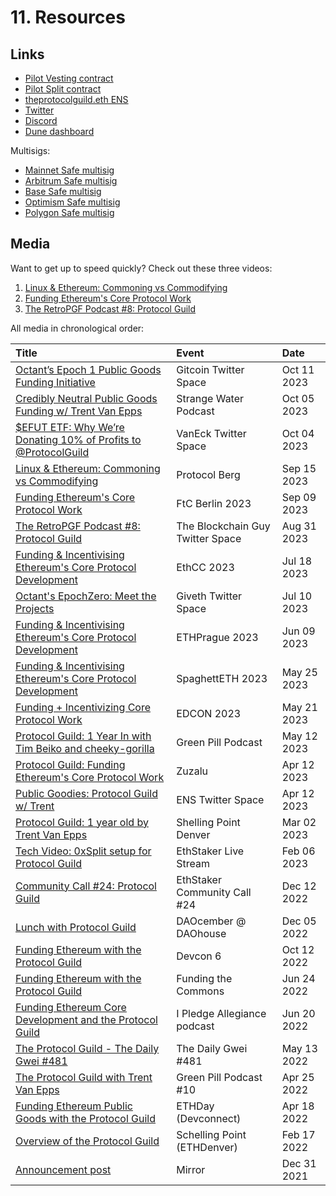 # 11. Resources

## Links

- [Pilot Vesting contract](https://app.0xsplits.xyz/accounts/0xF29Ff96aaEa6C9A1fBa851f74737f3c069d4f1a9/)
- [Pilot Split contract](https://app.0xsplits.xyz/accounts/0x84af3D5824F0390b9510440B6ABB5CC02BB68ea1/)
- [theprotocolguild.eth ENS](https://app.ens.domains/theprotocolguild.eth)
- [Twitter](https://twitter.com/protocolguild)
- [Discord](https://discord.com/invite/HaUhXYsMyC)
- [Dune dashboard](https://dune.com/protocolguild/protocol-guild)

Multisigs:
- [Mainnet Safe multisig](https://app.safe.global/balances?safe=eth:0xF6CBDd6Ea6EC3C4359e33de0Ac823701Cc56C6c4)
- [Arbitrum Safe multisig](https://app.safe.global/balances?safe=arb1:0x29031805D0f40E5dcDE21A236FB4a69e6e0423B2)
- [Base Safe multisig](https://app.safe.global/balances?safe=base:0x92B97eC7FE03b4e75Ebd54e4cbe3cd6950591353)
- [Optimism Safe multisig](https://app.safe.global/balances?safe=oeth:0x728D29E9E06cE5d846242692dF05467076c19849)
- [Polygon Safe multisig](https://app.safe.global/balances?safe=matic:0x22BdFa4e038F71eEF5a7d2fc6daB383f8d54FD72)


## Media

Want to get up to speed quickly? Check out these three videos:

1. [Linux & Ethereum: Commoning vs Commodifying](https://watch.protocol.berlin/ethberlin/protocol_berg/session/protocol_guild_funding__incentivising_core_protocol_work)
2. [Funding Ethereum's Core Protocol Work](https://app.streameth.org/funding_the_commons/funding_the_commons_berlin_2023/session/funding_ethereums_core_protocol_work)
3. [The RetroPGF Podcast #8: Protocol Guild](https://twitter.com/i/spaces/1LyxBqWnjopJN?s=20)

All media in chronological order:

| Title | Event | Date |
|:----|:----|:----|
| [Octant’s Epoch 1 Public Goods Funding Initiative](https://twitter.com/i/spaces/1YpKkwOZpNdKj?s=20) | Gitcoin Twitter Space | Oct 11 2023 |
| [Credibly Neutral Public Goods Funding w/ Trent Van Epps](https://youtu.be/xISUVbyJp6k) | Strange Water Podcast | Oct 05 2023 |
| [$EFUT ETF: Why We’re Donating 10% of Profits to @ProtocolGuild](https://twitter.com/i/spaces/1lPJqbrjYjbxb) | VanEck Twitter Space | Oct 04 2023 |
| [Linux & Ethereum: Commoning vs Commodifying](https://watch.protocol.berlin/ethberlin/protocol_berg/session/protocol_guild_funding__incentivising_core_protocol_work) | Protocol Berg | Sep 15 2023 |
| [Funding Ethereum's Core Protocol Work](https://app.streameth.org/funding_the_commons/funding_the_commons_berlin_2023/session/funding_ethereums_core_protocol_work) | FtC Berlin 2023 | Sep 09 2023 |
| [The RetroPGF Podcast #8: Protocol Guild](https://twitter.com/i/spaces/1LyxBqWnjopJN?s=20) | The Blockchain Guy Twitter Space | Aug 31 2023 |
| [Funding & Incentivising Ethereum's Core Protocol Development](https://www.youtube.com/watch?v=YE30D6F2k28) | EthCC 2023 | Jul 18 2023 |
| [Octant's EpochZero: Meet the Projects](https://twitter.com/i/spaces/1RDGlagLkZmJL) | Giveth Twitter Space | Jul 10 2023 |
| [Funding & Incentivising Ethereum's Core Protocol Development](https://youtu.be/HT-BKtT73yI) | ETHPrague 2023 | Jun 09 2023 |
| [Funding & Incentivising Ethereum's Core Protocol Development](https://live.spaghett-eth.com/session/sessionprotocolguildfundingandincentivisingethereumscoreprotocoldevelopment) | SpaghettETH 2023 | May 25 2023 |
| [Funding + Incentivizing Core Protocol Work](https://youtu.be/ZhopXK6haL8) |  EDCON 2023 | May 21 2023 |
| [Protocol Guild: 1 Year In with Tim Beiko and cheeky-gorilla](https://youtu.be/4_Z0TAoDae4) | Green Pill Podcast | May 12 2023 |
| [Protocol Guild: Funding Ethereum's Core Protocol Work](https://zuzalu.streameth.org/session/301) | Zuzalu | Apr 12 2023 |
| [Public Goodies: Protocol Guild w/ Trent](https://twitter.com/i/spaces/1lDxLnapyBwGm) | ENS Twitter Space | Apr 12 2023 |
| [Protocol Guild: 1 year old by Trent Van Epps](https://drive.google.com/file/d/1GoOCzMDJMbOmieJvS_9SGGKmeDQWJQHK/view) | Shelling Point Denver | Mar 02 2023 |
| [Tech Video: 0xSplit setup for Protocol Guild](https://www.youtube.com/watch?v=-KbH359Ek58) | EthStaker Live Stream | Feb 06 2023 |
| [Community Call #24: Protocol Guild](https://youtu.be/WEZfDnHxRAk) | EthStaker Community Call #24 | Dec 12 2022 |
| [Lunch with Protocol Guild](https://www.youtube.com/watch?v=d2HP3GTbkUs) | DAOcember @ DAOhouse | Dec 05 2022 |
| [Funding Ethereum with the Protocol Guild](https://youtu.be/hSgJiZQ70k8) | Devcon 6 | Oct 12 2022 |
| [Funding Ethereum with the Protocol Guild](https://www.youtube.com/watch?v=UVN97qA4gBs&list=PLhuBigpl7lqvMt8d7h4sbCmra9KbFmAdg) | Funding the Commons | Jun 24 2022 |
| [Funding Ethereum Core Development and the Protocol Guild](https://anchor.fm/i-pledge-allegiance/episodes/Trent-Van-Epps-and-Tim-Beiko---Funding-Ethereum-Core-Development-and-the-Protocol-Guild-e1k26qh) | I Pledge Allegiance podcast | Jun 20 2022 |
| [The Protocol Guild - The Daily Gwei #481](https://thedailygwei.substack.com/p/the-protocol-guild-the-daily-gwei?s=w) | The Daily Gwei #481 | May 13 2022 |
| [The Protocol Guild with Trent Van Epps](https://www.youtube.com/watch?v=VjE9a9COahc) | Green Pill Podcast #10 | Apr 25 2022 |
| [Funding Ethereum Public Goods with the Protocol Guild](https://www.youtube.com/watch?v=Bhx7advbPLE) | ETHDay (Devconnect) | Apr 18 2022 |
| [Overview of the Protocol Guild](https://www.youtube.com/watch?v=5EPRYXYQaIg) | Schelling Point (ETHDenver) | Feb 17 2022 |
| [Announcement post](https://stateful.mirror.xyz/mEDvFXGCKdDhR-N320KRtsq60Y2OPk8rHcHBCFVryXY) | Mirror | Dec 31 2021 |
